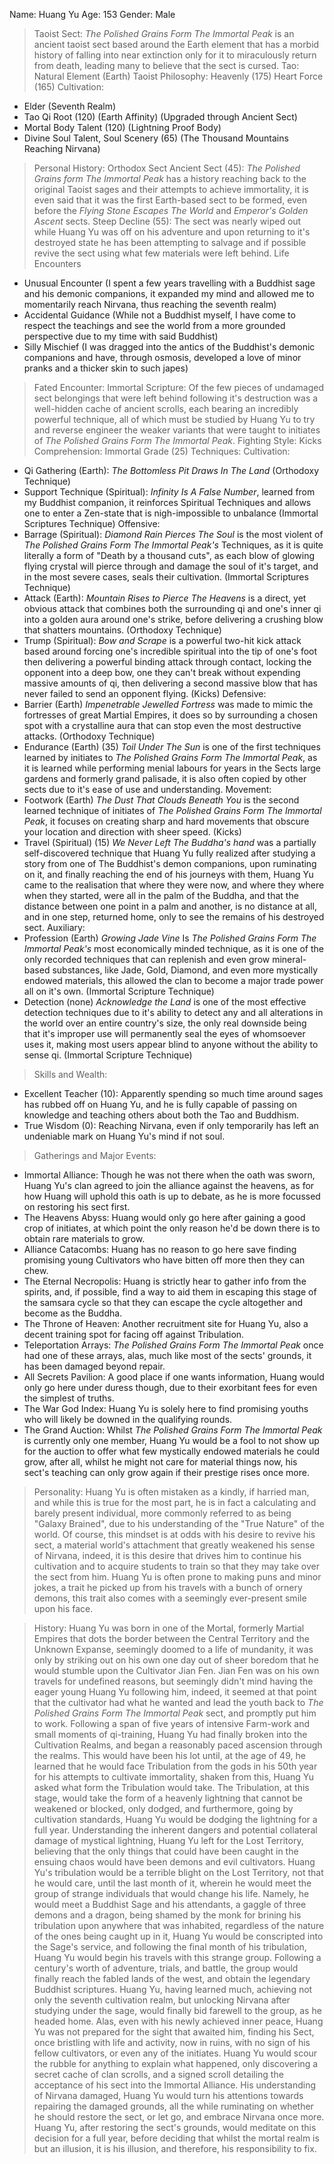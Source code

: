 Name: Huang Yu
Age: 153
Gender: Male
>Taoist Sect: 
*The Polished Grains Form The Immortal Peak* is an ancient taoist sect based around the Earth element that has a morbid history of falling into near extinction only for it to miraculously return from death, leading many to believe that the sect is cursed.
>Tao: 
Natural Element (Earth)
>Taoist Philosophy: 
Heavenly (175) 
Heart Force (165)
> Cultivation:
 - Elder (Seventh Realm)
 - Tao Qi Root (120) (Earth Affinity) (Upgraded through Ancient Sect)
 - Mortal Body Talent (120) (Lightning Proof Body)
 - Divine Soul Talent, Soul Scenery (65) (The Thousand Mountains Reaching Nirvana)
>Personal History:
Orthodox Sect
Ancient Sect (45): *The Polished Grains form The Immortal Peak* has a history reaching back to the original Taoist sages and their attempts to achieve immortality, it is even said that it was the first Earth-based sect to be formed, even before the *Flying Stone Escapes The World* and *Emperor's Golden Ascent* sects.
Steep Decline (55): The sect was nearly wiped out while Huang Yu was off on his adventure and upon returning to it's destroyed state he has been attempting to salvage and if possible revive the sect using what few materials were left behind.
>Life Encounters
- Unusual Encounter (I spent a few years travelling with a Buddhist sage and his demonic companions, it expanded my mind and allowed me to momentarily reach Nirvana, thus reaching the seventh realm)
- Accidental Guidance (While not a Buddhist myself, I have come to respect the teachings and see the world from a more grounded perspective due to my time with said Buddhist)
- Silly Mischief (I was dragged into the antics of the Buddhist's demonic companions and have, through osmosis, developed a love of minor pranks and a thicker skin to such japes)
>Fated Encounter:
Immortal Scripture: Of the few pieces of undamaged sect belongings that were left behind following it's destruction was a well-hidden cache of ancient scrolls, each bearing an incredibly powerful technique, all of which must be studied by Huang Yu to try and reverse engineer the weaker variants that were taught to initiates of *The Polished Grains Form The Immortal Peak*.
>Fighting Style:
Kicks
> Comprehension:
Immortal Grade (25)
>Techniques:
Cultivation:
 - Qi Gathering (Earth): *The Bottomless Pit Draws In The Land* (Orthodoxy Technique)
 - Support Technique (Spiritual): *Infinity Is A False Number*, learned from my Buddhist companion, it reinforces Spiritual Techniques and allows one to enter a Zen-state that is nigh-impossible to unbalance (Immortal Scriptures Technique)
Offensive:
 - Barrage (Spiritual): *Diamond Rain Pierces The Soul* is the most violent of *The Polished Grains Form The Immortal Peak's* Techniques, as it is quite literally a form of "Death by a thousand cuts", as each blow of glowing flying crystal will pierce through and damage the soul of it's target, and in the most severe cases, seals their cultivation. (Immortal Scriptures Technique)
 - Attack (Earth): *Mountain Rises to Pierce The Heavens* is a direct, yet obvious attack that combines both the surrounding qi and one's inner qi into a golden aura around one's strike, before delivering a crushing blow that shatters mountains. (Orthodoxy Technique)
 - Trump (Spiritual): *Bow and Scrape* is a powerful two-hit kick attack based around forcing one's incredible spiritual into the tip of one's foot then delivering a powerful binding attack through contact, locking the opponent into a deep bow, one they can't break without expending massive amounts of qi, then delivering a second massive blow that has never failed to send an opponent flying. (Kicks)
Defensive:
 - Barrier (Earth) *Impenetrable Jewelled Fortress* was made to mimic the fortresses of great Martial Empires, it does so by surrounding a chosen spot with a crystalline aura that can stop even the most destructive attacks. (Orthodoxy Technique)
 - Endurance (Earth) (35) *Toil Under The Sun* is one of the first techniques learned by initiates to *The Polished Grains Form The Immortal Peak*, as it is learned while performing menial labours for years in the Sects large gardens and formerly grand palisade, it is also often copied by other sects due to it's ease of use and understanding.
Movement:
 - Footwork (Earth) *The Dust That Clouds Beneath You* is the second learned technique of initiates of *The Polished Grains Form The Immortal Peak*, it focuses on creating sharp and hard movements that obscure your location and direction with sheer speed. (Kicks)
- Travel (Spiritual) (15) *We Never Left The Buddha's hand* was a partially self-discovered technique that Huang Yu fully realized after studying a story from one of The Buddhist's demon companions, upon ruminating on it, and finally reaching the end of his journeys with them, Huang Yu came to the realisation that where they were now, and where they where when they started, were all in the palm of the Buddha, and that the distance between one point in a palm and another, is no distance at all, and in one step, returned home, only to see the remains of his destroyed sect.
Auxiliary:
 - Profession (Earth) *Growing Jade Vine* Is *The Polished Grains Form The Immortal Peak's* most economically minded technique, as it is one of the only recorded techniques that can replenish and even grow mineral-based substances, like Jade, Gold, Diamond, and even more mystically endowed materials, this allowed the clan to become a major trade power all on it's own. (Immortal Scripture Technique)
 - Detection (none) *Acknowledge the Land* is one of the most effective detection techniques due to it's ability to detect any and all alterations in the world over an entire country's size, the only real downside being that it's improper use will permanently seal the eyes of whomsoever uses it, making most users appear blind to anyone without the ability to sense qi. (Immortal Scripture Technique)
> Skills and Wealth:
 - Excellent Teacher (10): Apparently spending so much time around sages has rubbed off on Huang Yu, and he is fully capable of passing on knowledge and teaching others about both the Tao and Buddhism.
 - True Wisdom (0): Reaching Nirvana, even if only temporarily has left an undeniable mark on Huang Yu's mind if not soul.
>Gatherings and Major Events:
 - Immortal Alliance: Though he was not there when the oath was sworn, Huang Yu's clan agreed to join the alliance against the heavens, as for how Huang will uphold this oath is up to debate, as he is more focussed on restoring his sect first.
 - The Heavens Abyss: Huang would only go here after gaining a good crop of initiates, at which point the only reason he'd be down there is to obtain rare materials to grow.
 - Alliance Catacombs: Huang has no reason to go here save finding promising young Cultivators who have bitten off more then they can chew.
 - The Eternal Necropolis: Huang is strictly hear to gather info from the spirits, and, if possible, find a way to aid them in escaping this stage of the samsara cycle so that they can escape the cycle altogether and become as the Buddha.
 - The Throne of Heaven: Another recruitment site for Huang Yu, also a decent training spot for facing off against Tribulation.
 - Teleportation Arrays: *The Polished Grains Form The Immortal Peak* once had one of these arrays, alas, much like most of the sects' grounds, it has been damaged beyond repair.
 - All Secrets Pavilion: A good place if one wants information, Huang would only go here under duress though, due to their exorbitant fees for even the simplest of truths.
 - The War God Index: Huang Yu is solely here to find promising youths who will likely be downed in the qualifying rounds.
 - The Grand Auction: Whilst *The Polished Grains Form The Immortal Peak* is currently only one member, Huang Yu would be a fool to not show up for the auction to offer what few mystically endowed materials he could grow, after all, whilst he might not care for material things now, his sect's teaching can only grow again if their prestige rises once more.

>Personality:
 Huang Yu is often mistaken as a kindly, if harried man, and while this is true for the most part, he is in fact a calculating and barely present individual, more commonly referred to as being "Galaxy Brained", due to his understanding of the "True Nature" of the world. Of course, this mindset is at odds with his desire to revive his sect, a material world's attachment that greatly weakened his sense of Nirvana, indeed, it is this desire that drives him to continue his cultivation and to acquire students to train so that they may take over the sect from him.
 Huang Yu is often prone to making puns and minor jokes, a trait he picked up from his travels with a bunch of ornery demons, this trait also comes with a seemingly ever-present smile upon his face.

>History:
 Huang Yu was born in one of the Mortal, formerly Martial Empires that dots the border between the Central Territory and the Unknown Expanse, seemingly doomed to a life of mundanity, it was only by striking out on his own one day out of sheer boredom that he would stumble upon the Cultivator Jian Fen. Jian Fen was on his own travels for undefined reasons, but seemingly didn't mind having the eager young Huang Yu following him, indeed, it seemed at that point that the cultivator had what he wanted and lead the youth back to *The Polished Grains Form The Immortal Peak* sect, and promptly put him to work.
 Following a span of five years of intensive Farm-work and small moments of qi-training, Huang Yu had finally broken into the Cultivation Realms, and began a reasonably paced ascension through the realms. This would have been his lot until, at the age of 49, he learned that he would face Tribulation from the gods in his 50th year for his attempts to cultivate immortality, shaken from this, Huang Yu asked what form the Tribulation would take. The Tribulation, at this stage, would take the form of a heavenly lightning that cannot be weakened or blocked, only dodged, and furthermore, going by cultivation standards, Huang Yu would be dodging the lightning for a full year. Understanding the inherent dangers and potential collateral damage of mystical lightning, Huang Yu left for the Lost Territory, believing that the only things that could have been caught in the ensuing chaos would have been demons and evil cultivators.
 Huang Yu's tribulation would be a terrible blight on the Lost Territory, not that he would care, until the last month of it, wherein he would meet the group of strange individuals that would change his life. Namely, he would meet a Buddhist Sage and his attendants, a gaggle of three demons and a dragon, being shamed by the monk for brining his tribulation upon anywhere that was inhabited, regardless of the nature of the ones being caught up in it, Huang Yu would be conscripted into the Sage's service, and following the final month of his tribulation, Huang Yu would begin his travels with this strange group.
 Following a century's worth of adventure, trials, and battle, the group would finally reach the fabled lands of the west, and obtain the legendary Buddhist scriptures. Huang Yu, having learned much, achieving not only the seventh cultivation realm, but unlocking Nirvana after studying under the sage, would finally bid farewell to the group, as he headed home.
 Alas, even with his newly achieved inner peace, Huang Yu was not prepared for the sight that awaited him, finding his Sect, once bristling with life and activity, now in ruins, with no sign of his fellow cultivators, or even any of the initiates. Huang Yu would scour the rubble for anything to explain what happened, only discovering a secret cache of clan scrolls, and a signed scroll detailing the acceptance of his sect into the Immortal Alliance. His understanding of Nirvana damaged, Huang Yu would turn his attentions towards repairing the damaged grounds, all the while ruminating on whether he should restore the sect, or let go, and embrace Nirvana once more.
 Huang Yu, after restoring the sect's grounds, would meditate on this decision for a full year, before deciding that whilst the mortal realm is but an illusion, it is his illusion, and therefore, his responsibility to fix.